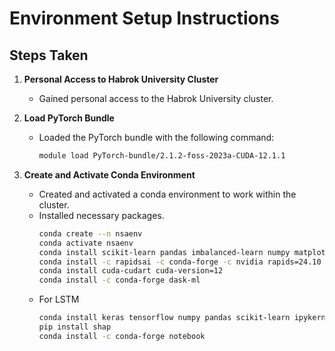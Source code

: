 # Environment Setup Instructions

## Steps Taken

1. **Personal Access to Habrok University Cluster**
    - Gained personal access to the Habrok University cluster.

2. **Load PyTorch Bundle**
    - Loaded the PyTorch bundle with the following command:
        ```bash
        module load PyTorch-bundle/2.1.2-foss-2023a-CUDA-12.1.1
        ```
3. **Create and Activate Conda Environment**
    - Created and activated a conda environment to work within the cluster.
    - Installed necessary packages.
        ```bash
        conda create --n nsaenv
        conda activate nsaenv
        conda install scikit-learn pandas imbalanced-learn numpy matplotlib ipykernel joblib
        conda install -c rapidsai -c conda-forge -c nvidia rapids=24.10 python=3.12 'cuda-version>=12.0,<=12.5'
        conda install cuda-cudart cuda-version=12
        conda install -c conda-forge dask-ml
        ```
    - For LSTM
        ```bash
        conda install keras tensorflow numpy pandas scikit-learn ipykernel imbalanced-learn
        pip install shap
        conda install -c conda-forge notebook
        ```
